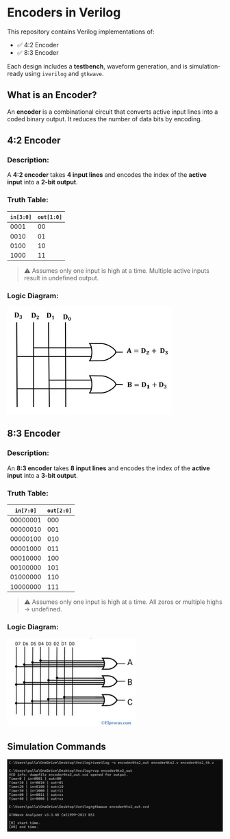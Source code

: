 #  Encoders in Verilog

This repository contains Verilog implementations of:

- ✅ 4:2 Encoder  
- ✅ 8:3 Encoder  

Each design includes a **testbench**, waveform generation, and is simulation-ready using `iverilog` and `gtkwave`.


##  What is an Encoder?

An **encoder** is a combinational circuit that converts active input lines into a coded binary output. It reduces the number of data bits by encoding.


##  4:2 Encoder

###  Description:
A **4:2 encoder** takes **4 input lines** and encodes the index of the **active input** into a **2-bit output**.

###  Truth Table:

| `in[3:0]` | `out[1:0]` |
|-----------|------------|
| 0001      | 00         |
| 0010      | 01         |
| 0100      | 10         |
| 1000      | 11         |

> ⚠️ Assumes only one input is high at a time. Multiple active inputs result in undefined output.

###  Logic Diagram:
![Logic Diagram](encoder4to2_logic.jpg)


## 8:3 Encoder

###  Description:
An **8:3 encoder** takes **8 input lines** and encodes the index of the **active input** into a **3-bit output**.

###  Truth Table:

| `in[7:0]`       | `out[2:0]` |
|----------------|------------|
| 00000001        | 000        |
| 00000010        | 001        |
| 00000100        | 010        |
| 00001000        | 011        |
| 00010000        | 100        |
| 00100000        | 101        |
| 01000000        | 110        |
| 10000000        | 111        |

> ⚠️ Assumes only one input is high at a time. All zeros or multiple highs → undefined.

###  Logic Diagram:

![Logic Diagram](encoder8to3_logic.jpg)

##  Simulation Commands

![Terminal Commands](encoder4to2_command.png)
